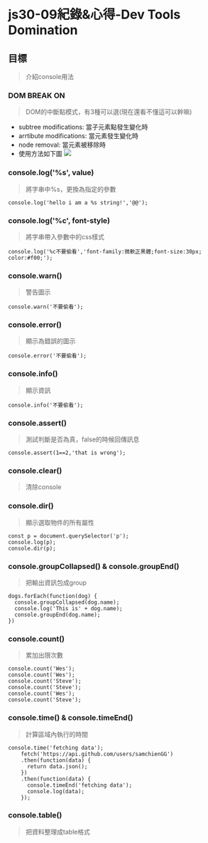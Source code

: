 # js30-09紀錄&心得-Dev Tools Domination
## 目標
>介紹console用法
### DOM BREAK ON
>DOM的中斷點模式，有3種可以選(現在還看不懂這可以幹嘛)
* subtree modifications: 當子元素點發生變化時
* arrtibute modifications: 當元素發生變化時
* node removal: 當元素被移除時
* 使用方法如下圖
![](https://i.imgur.com/zSfhz60.jpg)

### console.log('%s', value)
>將字串中%s，更換為指定的參數
```javascript=
console.log('hello i am a %s string!','@@');
```
### console.log('%c', font-style)
>將字串帶入參數中的css樣式
```javascript=
console.log('%c不要偷看','font-family:微軟正黑體;font-size:30px; color:#f00;');
```
### console.warn()
>警告圖示
```javascript=
console.warn('不要偷看');
```
### console.error()
>顯示為錯誤的圖示
```javascript=
console.error('不要偷看');
```
### console.info()
>顯示資訊
```javascript=
console.info('不要偷看');
```    
### console.assert()
>測試判斷是否為真，false的時候回傳訊息
```javascript=
console.assert(1==2,'that is wrong');
```       
### console.clear()
>清除console
### console.dir()
>顯示選取物件的所有屬性
```javascript=
const p = document.querySelector('p');
console.log(p);
console.dir(p);
```
### console.groupCollapsed() & console.groupEnd()
>把輸出資訊包成group
```javascript=
dogs.forEach(function(dog) {
  console.groupCollapsed(dog.name);
  console.log('This is' + dog.name);
  console.groupEnd(dog.name);
})
```
### console.count()
>累加出限次數
```javascript=
console.count('Wes');
console.count('Wes');
console.count('Steve');
console.count('Steve');
console.count('Wes');
console.count('Steve');
```
### console.time() & console.timeEnd()
>計算區域內執行的時間
```javascript=
console.time('fetching data');
    fetch('https://api.github.com/users/samchienGG')
    .then(function(data) {
      return data.json();
    })
    .then(function(data) {
      console.timeEnd('fetching data');
      console.log(data);
    });
```
### console.table()
>把資料整理成table格式